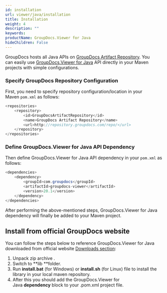 ```yaml
---
id: installation
url: viewer/java/installation
title: Installation
weight: 4
description: ""
keywords: 
productName: GroupDocs.Viewer for Java
hideChildren: False
---
```

GroupDocs hosts all Java APIs on [GroupDocs Artifact Repository](https://repository.groupdocs.com/). You can easily use [GroupDocs.Viewer for Java](https://artifact.groupdocs.com/webapp/#/artifacts/browse/tree/General/repo/com/groupdocs/groupdocs-viewer) API directly in your Maven projects with simple configurations.

### Specify GroupDocs Repository Configuration

First, you need to specify repository configuration/location in your Maven `pom.xml` as follows: 

```csharp
<repositories>
	<repository>
		<id>GroupDocsArtifactRepository</id>
		<name>GroupDocs Artifact Repository</name>
		<url>http://repository.groupdocs.com/repo/</url>
	</repository>
</repositories>
```

### Define GroupDocs.Viewer for Java API Dependency

Then define GroupDocs.Viewer for Java API dependency in your `pom.xml` as follows:

```csharp
<dependencies>
    <dependency>
        <groupId>com.groupdocs</groupId>
        <artifactId>groupdocs-viewer</artifactId>
        <version>20.1</version> 
    </dependency>
</dependencies>
```

After performing the above-mentioned steps, GroupDocs.Viewer for Java dependency will finally be added to your Maven project.

## Install from official GroupDocs website

You can follow the steps below to reference GroupDocs.Viewer for Java downloaded from official website [Downloads section](https://downloads.groupdocs.com/viewer/java):

1.  Unpack zip archive .
2.  Switch to **lib **folder.
3.  Run **install.bat** (for Windows) or **install.sh** (for Linux) file to install the library in your local maven repository.
4.  After this you should add the GroupDocs.Viewer for Java **dependency** block to your .pom.xml project file.
